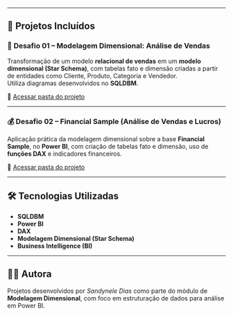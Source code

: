 
---

## 💼 Projetos Incluídos

### 🛒 **Desafio 01 – Modelagem Dimensional: Análise de Vendas**
Transformação de um modelo **relacional de vendas** em um **modelo dimensional (Star Schema)**, com tabelas fato e dimensão criadas a partir de entidades como Cliente, Produto, Categoria e Vendedor.  
Utiliza diagramas desenvolvidos no **SQLDBM**.

📂 [Acessar pasta do projeto](./modelo_vendas)

---

### 💰 **Desafio 02 – Financial Sample (Análise de Vendas e Lucros)**
Aplicação prática da modelagem dimensional sobre a base **Financial Sample**, no **Power BI**, com criação de tabelas fato e dimensão, uso de **funções DAX** e indicadores financeiros.

📂 [Acessar pasta do projeto](./financial_sample)

---

## 🛠️ Tecnologias Utilizadas
- **SQLDBM**  
- **Power BI**  
- **DAX**  
- **Modelagem Dimensional (Star Schema)**  
- **Business Intelligence (BI)**  

---

## 👩‍💻 Autora
Projetos desenvolvidos por *Sandynele Dias* como parte do módulo de **Modelagem Dimensional**, com foco em estruturação de dados para análise em Power BI.

